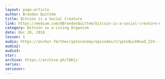 ```yaml
---
layout: page-article
author: Brandon Quittem
title: Bitcoin is a Social Creature
link: https://medium.com/@BrandonQuittem/bitcoin-is-a-social-creature-mushroom-part-2-3-6a05c3abe8f0
category: Bitcoin as a Living Organism
date: Dec 28, 2018
lesson: 1
audio: https://anchor.fm/thecryptoconomy/episodes/CryptoQuikRead_224---Bitcoin-is-a-Social-Creature--Mycelium-Part-2-Brandon-Quittem-e3iq3u/a-acc8oj
audio2: 
audio3: 
star: 
archive: https://archive.ph/lNHjz
series: 
seriesnr: 
---
```

